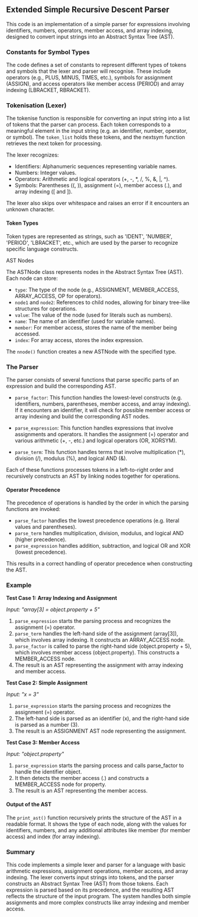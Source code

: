 
## Extended Simple Recursive Descent Parser

This code is an implementation of a simple parser for expressions involving identifiers, numbers, operators,
member access, and array indexing, designed to convert input strings into an Abstract Syntax Tree (AST).


### Constants for Symbol Types

The code defines a set of constants to represent different types of tokens and symbols that the lexer and
parser will recognise. These include operators (e.g., PLUS, MINUS, TIMES, etc.), symbols for assignment (ASSIGN),
and access operators like member access (PERIOD) and array indexing (LBRACKET, RBRACKET).


### Tokenisation (Lexer)

The tokenise function is responsible for converting an input string into a list of tokens that the parser can
process. Each token corresponds to a meaningful element in the input string (e.g. an identifier, number,
operator, or symbol). The `token_list` holds these tokens, and the nextsym function retrieves the next token
for processing.

The lexer recognizes:
- Identifiers: Alphanumeric sequences representing variable names.
- Numbers: Integer values.
- Operators: Arithmetic and logical operators (+, -, *, /, %, &, |, ^).
- Symbols: Parentheses ((, )), assignment (=), member access (.), and array indexing ([ and ]).

The lexer also skips over whitespace and raises an error if it encounters an unknown character.

#### Token Types

Token types are represented as strings, such as 'IDENT', 'NUMBER', 'PERIOD', 'LBRACKET', etc., which are used
by the parser to recognize specific language constructs.

AST Nodes

The ASTNode class represents nodes in the Abstract Syntax Tree (AST). Each node can store:
- `type`: The type of the node (e.g., ASSIGNMENT, MEMBER_ACCESS, ARRAY_ACCESS, OP for operators).
- `node1` and `node2`: References to child nodes, allowing for binary tree-like structures for operations.
- `value`: The value of the node (used for literals such as numbers).
- `name`: The name of an identifier (used for variable names).
- `member`: For member access, stores the name of the member being accessed.
- `index`: For array access, stores the index expression.

The `nnode()` function creates a new ASTNode with the specified type.

### The Parser

The parser consists of several functions that parse specific parts of an expression and build the
corresponding AST.

- `parse_factor`: This function handles the lowest-level constructs (e.g. identifiers, numbers, parentheses,
  member access, and array indexing). If it encounters an identifier, it will check for possible member
  access or array indexing and build the corresponding AST nodes.

- `parse_expression`: This function handles expressions that involve assignments and operators. It handles
  the assignment (=) operator and various arithmetic (+, -, etc.) and logical operators (OR, XORSYM).

- `parse_term`: This function handles terms that involve multiplication (*), division (/), modulus (%),
  and logical AND (&).

Each of these functions processes tokens in a left-to-right order and recursively constructs an AST by
linking nodes together for operations.


#### Operator Precedence

The precedence of operations is handled by the order in which the parsing functions are invoked:
- `parse_factor` handles the lowest precedence operations (e.g. literal values and parentheses).
- `parse_term` handles multiplication, division, modulus, and logical AND (higher precedence).
- `parse_expression` handles addition, subtraction, and logical OR and XOR (lowest precedence).

This results in a correct handling of operator precedence when constructing the AST.


### Example

__Test Case 1: Array Indexing and Assignment__

*Input: "array[3] = object.property + 5"*
1. `parse_expression` starts the parsing process and recognizes the assignment (=) operator.
2. `parse_term` handles the left-hand side of the assignment (array[3]), which involves array indexing.
   It constructs an ARRAY_ACCESS node.
3. `parse_factor` is called to parse the right-hand side (object.property + 5), which involves member
   access (object.property). This constructs a MEMBER_ACCESS node.
4. The result is an AST representing the assignment with array indexing and member access.

__Test Case 2: Simple Assignment__

*Input: "x = 3"*
1. `parse_expression` starts the parsing process and recognizes the assignment (=) operator.
2. The left-hand side is parsed as an identifier (x), and the right-hand side is parsed as a number (3).
3. The result is an ASSIGNMENT AST node representing the assignment.

__Test Case 3: Member Access__

*Input: "object.property"*
1. `parse_expression` starts the parsing process and calls parse_factor to handle the identifier object.
2. It then detects the member access (.) and constructs a MEMBER_ACCESS node for property.
3. The result is an AST representing the member access.


#### Output of the AST

The `print_ast()` function recursively prints the structure of the AST in a readable format. It shows the
type of each node, along with the values for identifiers, numbers, and any additional attributes like
member (for member access) and index (for array indexing).


### Summary

This code implements a simple lexer and parser for a language with basic arithmetic expressions,
assignment operations, member access, and array indexing. The lexer converts input strings into
tokens, and the parser constructs an Abstract Syntax Tree (AST) from those tokens. Each expression
is parsed based on its precedence, and the resulting AST reflects the structure of the input
program. The system handles both simple assignments and more complex constructs like array indexing
and member access.
